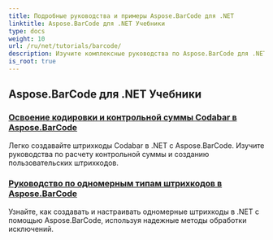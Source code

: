 ```yaml
---
title: Подробные руководства и примеры Aspose.BarCode для .NET
linktitle: Aspose.BarCode для .NET Учебники
type: docs
weight: 10
url: /ru/net/tutorials/barcode/
description: Изучите комплексные руководства по Aspose.BarCode для .NET. Научитесь создавать, настраивать и управлять штрихкодами с помощью подробных пошаговых руководств.
is_root: true
---
```


## Aspose.BarCode для .NET Учебники
### [Освоение кодировки и контрольной суммы Codabar в Aspose.BarCode](./mastering-codabar-encoding-and-checksum/)
Легко создавайте штрихкоды Codabar в .NET с Aspose.BarCode. Изучите руководства по расчету контрольной суммы и созданию пользовательских штрихкодов.
### [Руководство по одномерным типам штрихкодов в Aspose.BarCode](./guide-one-dimensional-barcode-types/)
Узнайте, как создавать и настраивать одномерные штрихкоды в .NET с помощью Aspose.BarCode, используя надежные методы обработки исключений.